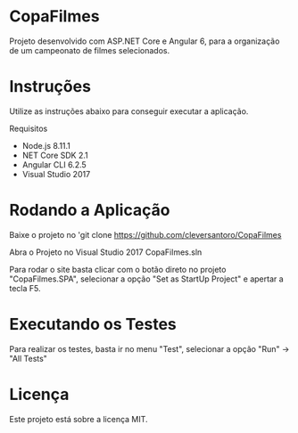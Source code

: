 # CopaFilmes
Projeto desenvolvido com ASP.NET Core e Angular 6, para a organização de um campeonato de filmes selecionados.

# Instruções
Utilize as instruções abaixo para conseguir executar a aplicação.

Requisitos
* Node.js 8.11.1
* NET Core SDK 2.1
* Angular CLI 6.2.5
* Visual Studio 2017

# Rodando a Aplicação

Baixe o projeto no 'git clone https://github.com/cleversantoro/CopaFilmes
  
Abra o Projeto no Visual Studio 2017 CopaFilmes.sln

Para rodar o site basta clicar com o botão direto no projeto "CopaFilmes.SPA", selecionar a opção "Set as StartUp Project" e apertar a tecla F5.

# Executando os Testes
Para realizar os testes, basta ir no menu "Test", selecionar a opção "Run" -> "All Tests"

# Licença
Este projeto está sobre a licença MIT.
